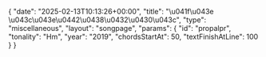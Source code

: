 {
    "date": "2025-02-13T10:13:26+00:00",
    "title": "\u041f\u043e \u043c\u043e\u0442\u0438\u0432\u0430\u043c",
    "type": "miscellaneous",
    "layout": "songpage",
    "params": {
        "id": "propalpr",
        "tonality": "Hm",
        "year": "2019",
        "chordsStartAt": 50,
        "textFinishAtLine": 100
    }
}